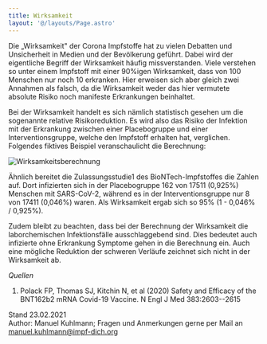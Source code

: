 ```yaml
---
title: Wirksamkeit
layout: '@/layouts/Page.astro'
---
```


Die „Wirksamkeit" der Corona Impfstoffe hat zu vielen Debatten und Unsicherheit in Medien und der Bevölkerung geführt. Dabei wird der eigentliche Begriff der Wirksamkeit häufig missverstanden. Viele verstehen so unter einem Impfstoff mit einer 90%igen Wirksamkeit, dass von 100 Menschen nur noch 10 erkranken. Hier erweisen sich aber gleich zwei Annahmen als falsch, da die Wirksamkeit weder das hier vermutete absolute Risiko noch manifeste Erkrankungen beinhaltet.

Bei der Wirksamkeit handelt es sich nämlich statistisch gesehen um die sogenannte relative Risikoreduktion. Es wird also das Risiko der Infektion mit der Erkrankung zwischen einer Placebogruppe und einer Interventionsgruppe, welche den Impfstoff erhalten hat, verglichen. Folgendes fiktives Beispiel veranschaulicht die Berechnung:

![Wirksamkeitsberechnung](@/assets/wirksamkeit.png)

Ähnlich bereitet die Zulassungsstudie1 des BioNTech-Impfstoffes die Zahlen auf. Dort infizierten sich in der Placebogruppe 162 von 17511 (0,925%) Menschen mit SARS-CoV-2, während es in der Interventionsgruppe nur 8 von 17411 (0,046%) waren. Als Wirksamkeit ergab sich so 95% (1 - 0,046% / 0,925%).

Zudem bleibt zu beachten, dass bei der Berechnung der Wirksamkeit die laborchemischen Infektionsfälle ausschlaggebend sind. Dies bedeutet auch infizierte ohne Erkrankung Symptome gehen in die Berechnung ein. Auch eine mögliche Reduktion der schweren Verläufe zeichnet sich nicht in der Wirksamkeit ab.

_Quellen_

1. Polack FP, Thomas SJ, Kitchin N, et al (2020) Safety and Efficacy of the BNT162b2 mRNA Covid-19 Vaccine. N Engl J Med 383:2603--2615

Stand 23.02.2021  
Author: Manuel Kuhlmann; Fragen und Anmerkungen gerne per Mail an manuel.kuhlmann@impf-dich.org
